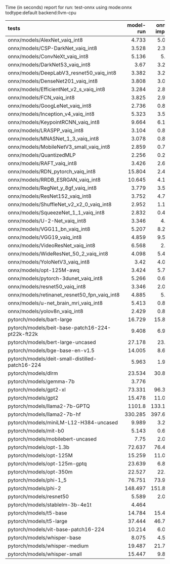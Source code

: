Time (in seconds) report for run: test-onnx using mode:onnx todtype:default backend:llvm-cpu

| tests                                            |   model-run |   onnx-import |   torch-mlir |   iree-compile |   inference |
|:-------------------------------------------------|------------:|--------------:|-------------:|---------------:|------------:|
| onnx/models/AlexNet_vaiq_int8                    |       4.733 |         5.051 |            0 |          5.437 |       0.421 |
| onnx/models/CSP-DarkNet_vaiq_int8                |       3.528 |         2.392 |            0 |          8.966 |       0.587 |
| onnx/models/ConvNeXt_vaiq_int8                   |       5.136 |         5.94  |            0 |         19.49  |       0.94  |
| onnx/models/DarkNet53_vaiq_int8                  |       3.67  |         3.282 |            0 |          7.978 |       0.632 |
| onnx/models/DeepLabV3_resnet50_vaiq_int8         |       3.382 |         3.211 |            0 |          9.269 |       1.658 |
| onnx/models/DenseNet201_vaiq_int8                |       3.808 |         3.054 |            0 |         28.573 |       0.342 |
| onnx/models/EfficientNet_v2_s_vaiq_int8          |       3.284 |         2.804 |            0 |         18.441 |       0.371 |
| onnx/models/FCN_vaiq_int8                        |       3.825 |         2.921 |            0 |          7.892 |       0.751 |
| onnx/models/GoogLeNet_vaiq_int8                  |       2.736 |         0.895 |            0 |          8.943 |       0.219 |
| onnx/models/Inception_v4_vaiq_int8               |       5.323 |         3.549 |            0 |          9.057 |       0     |
| onnx/models/KeypointRCNN_vaiq_int8               |       9.664 |         6.168 |            0 |          1.916 |       0     |
| onnx/models/LRASPP_vaiq_int8                     |       3.104 |         0.876 |            0 |          9.304 |       9.816 |
| onnx/models/MNASNet_1_3_vaiq_int8                |       3.078 |         0.885 |            0 |          6.837 |       0.171 |
| onnx/models/MobileNetV3_small_vaiq_int8          |       2.859 |         0.773 |            0 |          8.125 |       0.131 |
| onnx/models/QuantizedMLP                         |       2.256 |         0.292 |            0 |          0.978 |       0.07  |
| onnx/models/RAFT_vaiq_int8                       |       3.426 |         2.629 |            0 |          6.301 |       0     |
| onnx/models/RDN_pytorch_vaiq_int8                |      15.804 |         2.457 |            0 |         15.175 |     105.089 |
| onnx/models/RRDB_ESRGAN_vaiq_int8                |      10.645 |         4.182 |            0 |         32.868 |      65.191 |
| onnx/models/RegNet_y_8gf_vaiq_int8               |       3.779 |         3.531 |            0 |         11.565 |       0.531 |
| onnx/models/ResNet152_vaiq_int8                  |       3.752 |         4.783 |            0 |         15.676 |       0.695 |
| onnx/models/ShuffleNet_v2_x2_0_vaiq_int8         |       2.952 |         1.107 |            0 |          5.822 |       0.172 |
| onnx/models/SqueezeNet_1_1_vaiq_int8             |       2.832 |         0.454 |            0 |          4.523 |       0.136 |
| onnx/models/U-2-Net_vaiq_int8                    |       3.346 |         4.07  |            0 |         17.692 |       1.72  |
| onnx/models/VGG11_bn_vaiq_int8                   |       5.207 |         8.276 |            0 |          9.254 |       0.728 |
| onnx/models/VGG19_vaiq_int8                      |       4.859 |         9.551 |            0 |         10.535 |       1.034 |
| onnx/models/VideoResNet_vaiq_int8                |       6.568 |         2.55  |            0 |          3.941 |      81.852 |
| onnx/models/WideResNet_50_2_vaiq_int8            |       4.098 |         5.473 |            0 |          9.807 |       0.775 |
| onnx/models/YoloNetV3_vaiq_int8                  |       3.42  |         4.023 |            0 |         11.307 |       7.097 |
| onnx/models/opt-125M-awq                         |       3.424 |         5.715 |            0 |          2.126 |       0     |
| onnx/models/pytorch-3dunet_vaiq_int8             |       5.266 |         0.635 |            0 |          3.763 |      26.194 |
| onnx/models/resnet50_vaiq_int8                   |       3.346 |         2.086 |            0 |          7.463 |       0.414 |
| onnx/models/retinanet_resnet50_fpn_vaiq_int8     |       4.885 |         5.04  |            0 |          1.486 |       0     |
| onnx/models/u-net_brain_mri_vaiq_int8            |       5.413 |         0.859 |            0 |          3.8   |       7.152 |
| onnx/models/yolov8n_vaiq_int8                    |       2.429 |         0.832 |            0 |          9.781 |       0.511 |
| pytorch/models/bart-large                        |      16.729 |        15.809 |            0 |          6.828 |       0     |
| pytorch/models/beit-base-patch16-224-pt22k-ft22k |       9.408 |         6.994 |            0 |         10.3   |       0.708 |
| pytorch/models/bert-large-uncased                |      27.178 |        23.55  |            0 |         26.556 |       8.463 |
| pytorch/models/bge-base-en-v1.5                  |      14.005 |         8.621 |            0 |         11.305 |       7.534 |
| pytorch/models/deit-small-distilled-patch16-224  |       5.963 |         1.913 |            0 |          5.361 |       0.263 |
| pytorch/models/dlrm                              |      23.534 |        30.897 |            0 |         13.869 |       0     |
| pytorch/models/gemma-7b                          |       3.776 |         0     |            0 |          0     |       0     |
| pytorch/models/gpt2-xl                           |      73.331 |        96.339 |            0 |         91.7   |      10.61  |
| pytorch/models/gpt2                              |      15.478 |        11.088 |            0 |         12.661 |       4.274 |
| pytorch/models/llama2-7b-GPTQ                    |    1101.8   |       133.178 |            0 |        148.736 |       0     |
| pytorch/models/llama2-7b-hf                      |     330.285 |       397.638 |            0 |        232.27  |       0     |
| pytorch/models/miniLM-L12-H384-uncased           |       9.989 |         3.214 |            0 |          6.934 |       7.218 |
| pytorch/models/mit-b0                            |       5.143 |         0.618 |            0 |          6.844 |       0.402 |
| pytorch/models/mobilebert-uncased                |       7.75  |         2.067 |            0 |         13.985 |       0.274 |
| pytorch/models/opt-1.3b                          |      72.637 |        76.427 |            0 |         46.177 |       0     |
| pytorch/models/opt-125M                          |      15.259 |        11.027 |            0 |          4.749 |       0     |
| pytorch/models/opt-125m-gptq                     |      23.639 |         6.885 |            0 |          3     |       0     |
| pytorch/models/opt-350m                          |      22.527 |        22.82  |            0 |          9.598 |       0     |
| pytorch/models/phi-1_5                           |      76.751 |        73.993 |            0 |         46.452 |       0     |
| pytorch/models/phi-2                             |     148.497 |       151.832 |            0 |         94.244 |       0     |
| pytorch/models/resnet50                          |       5.589 |         2.098 |            0 |          5.061 |       0.463 |
| pytorch/models/stablelm-3b-4e1t                  |       4.464 |         0     |            0 |          0     |       0     |
| pytorch/models/t5-base                           |      14.784 |        15.488 |            0 |         20.56  |      12.269 |
| pytorch/models/t5-large                          |      37.444 |        46.733 |            0 |         55.128 |      20.751 |
| pytorch/models/vit-base-patch16-224              |      10.214 |         6.035 |            0 |          9.099 |       0.674 |
| pytorch/models/whisper-base                      |       8.075 |         4.511 |            0 |          2.162 |       0     |
| pytorch/models/whisper-medium                    |      19.487 |        21.731 |            0 |         11.708 |       0     |
| pytorch/models/whisper-small                     |      15.447 |         9.838 |            0 |          4.567 |       0     |
